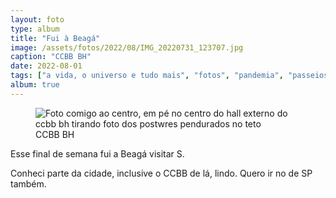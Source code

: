 ```yaml
---
layout: foto
type: album
title: "Fui à Beagá"
image: /assets/fotos/2022/08/IMG_20220731_123707.jpg
caption: "CCBB BH"
date: 2022-08-01
tags: ["a vida, o universo e tudo mais", "fotos", "pandemia", "passeios"]
album: true
---
```

<figure class="foto-post">
            <img src="{{ site.baseurl }}/assets/fotos/2022/08/IMG_20220731_123707.jpg" alt="Foto comigo ao centro, em pé no centro do hall externo do ccbb bh tirando foto dos postwres pendurados no teto" title="Eu no CCBB BH">
           <figcaption>CCBB BH</figcaption>
</figure>
Esse final de semana fui a Beagá visitar S.  

Conheci parte da cidade, inclusive o CCBB de lá, lindo. Quero ir no de SP também.
